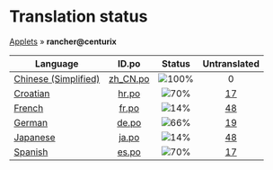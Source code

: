 # Translation status
[Applets](../../README.md) &#187; **rancher@centurix**

Language | ID.po | Status | Untranslated
---------|:--:|:------:|:-----------:
[Chinese (Simplified)](../../language-status/zh_CN.md) | [zh_CN.po](po/zh_CN.po) | ![100%](http://progressed.io/bar/100) | 0
[Croatian](../../language-status/hr.md) | [hr.po](po/hr.po) | ![70%](http://progressed.io/bar/70) | [17](untranslated-po/hr.md)
[French](../../language-status/fr.md) | [fr.po](po/fr.po) | ![14%](http://progressed.io/bar/14) | [48](untranslated-po/fr.md)
[German](../../language-status/de.md) | [de.po](po/de.po) | ![66%](http://progressed.io/bar/66) | [19](untranslated-po/de.md)
[Japanese](../../language-status/ja.md) | [ja.po](po/ja.po) | ![14%](http://progressed.io/bar/14) | [48](untranslated-po/ja.md)
[Spanish](../../language-status/es.md) | [es.po](po/es.po) | ![70%](http://progressed.io/bar/70) | [17](untranslated-po/es.md)
